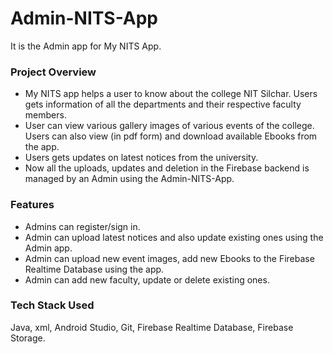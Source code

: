 # Admin-NITS-App
It is the Admin app for My NITS App. 

### Project Overview

- My NITS app helps a user to know about the college NIT Silchar. Users gets information of all the departments and their respective faculty members.
- User can view various gallery images of various events of the college. Users can also view (in pdf form) and download available Ebooks from the app.  
- Users gets updates on latest notices from the university.
- Now all the uploads, updates and deletion in the Firebase backend is managed by an Admin using the Admin-NITS-App. 

### Features
- Admins can register/sign in.
- Admin can upload latest notices and also update existing ones using the Admin app.
- Admin can upload new event images, add new Ebooks to the Firebase Realtime Database using the app.
- Admin can add new faculty, update or delete existing ones.

### Tech Stack Used
Java, xml, Android Studio, Git, Firebase Realtime Database, Firebase Storage. 






